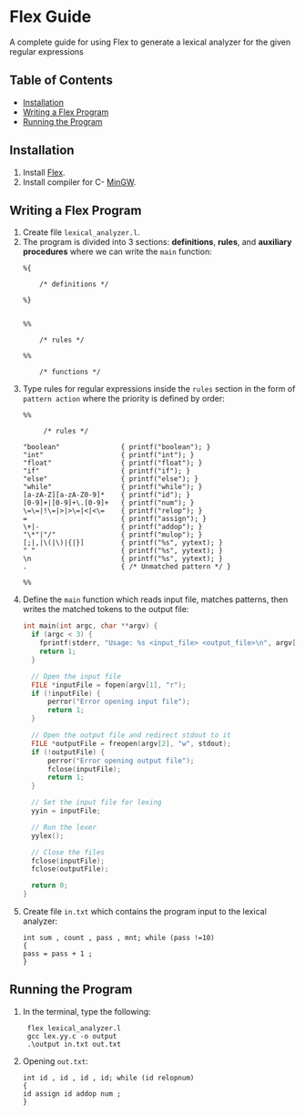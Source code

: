 # Flex Guide
A complete guide for using Flex to generate a lexical analyzer for the given regular expressions

## Table of Contents
- [Installation](#installation)
- [Writing a Flex Program](#writing-a-flex-program)
- [Running the Program](#running-the-program)


## Installation
1. Install [Flex](https://gnuwin32.sourceforge.net/packages/flex.htm).
2. Install compiler for C- [MinGW](https://sourceforge.net/projects/mingw/files/latest/download?source=files).

## Writing a Flex Program
1. Create file `lexical_analyzer.l`.
2. The program is divided into 3 sections: **definitions**, **rules**, and **auxiliary procedures** where we can write the `main` function:
    ````
    %{
    
        /* definitions */
    
    %}
    
    
    %%
    
        /* rules */
    
    %%
    
        /* functions */
    ````
3. Type rules for regular expressions inside the `rules` section in the form of `pattern action` where the priority is defined by order:
    ````
    %%
   
         /* rules */

    "boolean"               { printf("boolean"); }
    "int"                   { printf("int"); }
    "float"                 { printf("float"); }
    "if"                    { printf("if"); }
    "else"                  { printf("else"); }
    "while"                 { printf("while"); }
    [a-zA-Z][a-zA-Z0-9]*    { printf("id"); }
    [0-9]+|[0-9]+\.[0-9]+   { printf("num"); }
    \=\=|!\=|>|>\=|<|<\=    { printf("relop"); }
    =                       { printf("assign"); }
    \+|-                    { printf("addop"); }
    "\*"|"/"                { printf("mulop"); }
    [;|,|\(|\)|{|}]         { printf("%s", yytext); }
    " "                     { printf("%s", yytext); }
    \n                      { printf("%s", yytext); }
    .                       { /* Unmatched pattern */ }
   
    %%
    ````
4. Define the `main` function which reads input file, matches patterns, then writes the matched tokens to the output file:
    ````c++
    int main(int argc, char **argv) {
      if (argc < 3) {
        fprintf(stderr, "Usage: %s <input_file> <output_file>\n", argv[0]);
        return 1;
      }
    
      // Open the input file
      FILE *inputFile = fopen(argv[1], "r");
      if (!inputFile) {
          perror("Error opening input file");
          return 1;
      }
    
      // Open the output file and redirect stdout to it
      FILE *outputFile = freopen(argv[2], "w", stdout);
      if (!outputFile) {
          perror("Error opening output file");
          fclose(inputFile);
          return 1;
      }
    
      // Set the input file for lexing
      yyin = inputFile;
    
      // Run the lexer
      yylex();
    
      // Close the files
      fclose(inputFile);
      fclose(outputFile);
    
      return 0;
    }
    ````
5. Create file `in.txt` which contains the program input to the lexical analyzer:
    ````text
   int sum , count , pass , mnt; while (pass !=10)
    {
    pass = pass + 1 ;
    }
    ````
## Running the Program
1. In the terminal, type the following:
   ````
    flex lexical_analyzer.l
    gcc lex.yy.c -o output
    .\output in.txt out.txt
   ````
2. Opening `out.txt`:
    ````text
    int id , id , id , id; while (id relopnum)
    {
    id assign id addop num ;
    }
    ````
